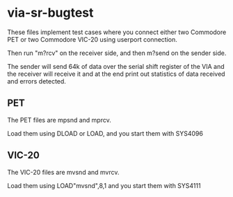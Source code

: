 # via-sr-bugtest

These files implement test cases where you connect either 
two Commodore PET or two Commodore VIC-20 using userport connection.

Then run "m?rcv" on the receiver side, and then m?send on the sender side.

The sender will send 64k of data over the serial shift register of the VIA
and the receiver will receive it and at the end print out statistics 
of data received and errors detected.

## PET

The PET files are mpsnd and mprcv. 

Load them using DLOAD or LOAD, and you start them with SYS4096

## VIC-20

The VIC-20 files are mvsnd and mvrcv. 

Load them using LOAD"mvsnd",8,1 and you start them with SYS4111


